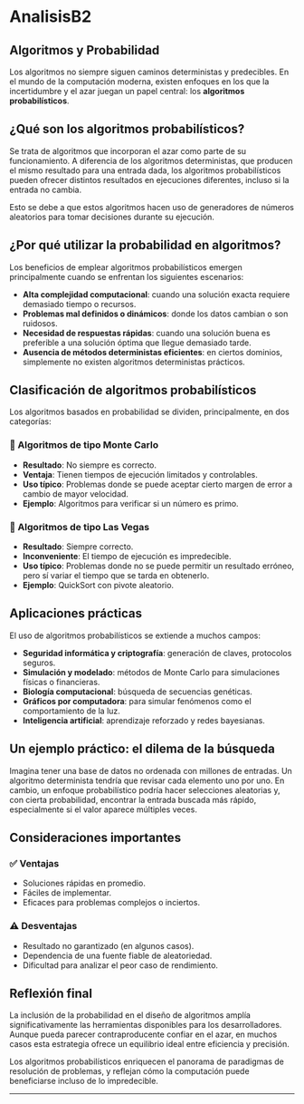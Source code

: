 # AnalisisB2
## Algoritmos y Probabilidad

Los algoritmos no siempre siguen caminos deterministas y predecibles. En el mundo de la computación moderna, existen enfoques en los que la incertidumbre y el azar juegan un papel central: los **algoritmos probabilísticos**.

## ¿Qué son los algoritmos probabilísticos?

Se trata de algoritmos que incorporan el azar como parte de su funcionamiento. A diferencia de los algoritmos deterministas, que producen el mismo resultado para una entrada dada, los algoritmos probabilísticos pueden ofrecer distintos resultados en ejecuciones diferentes, incluso si la entrada no cambia.

Esto se debe a que estos algoritmos hacen uso de generadores de números aleatorios para tomar decisiones durante su ejecución.

## ¿Por qué utilizar la probabilidad en algoritmos?

Los beneficios de emplear algoritmos probabilísticos emergen principalmente cuando se enfrentan los siguientes escenarios:

- **Alta complejidad computacional**: cuando una solución exacta requiere demasiado tiempo o recursos.
- **Problemas mal definidos o dinámicos**: donde los datos cambian o son ruidosos.
- **Necesidad de respuestas rápidas**: cuando una solución buena es preferible a una solución óptima que llegue demasiado tarde.
- **Ausencia de métodos deterministas eficientes**: en ciertos dominios, simplemente no existen algoritmos deterministas prácticos.

## Clasificación de algoritmos probabilísticos

Los algoritmos basados en probabilidad se dividen, principalmente, en dos categorías:

### 🔹 Algoritmos de tipo Monte Carlo

- **Resultado**: No siempre es correcto.
- **Ventaja**: Tienen tiempos de ejecución limitados y controlables.
- **Uso típico**: Problemas donde se puede aceptar cierto margen de error a cambio de mayor velocidad.
- **Ejemplo**: Algoritmos para verificar si un número es primo.

### 🔹 Algoritmos de tipo Las Vegas

- **Resultado**: Siempre correcto.
- **Inconveniente**: El tiempo de ejecución es impredecible.
- **Uso típico**: Problemas donde no se puede permitir un resultado erróneo, pero sí variar el tiempo que se tarda en obtenerlo.
- **Ejemplo**: QuickSort con pivote aleatorio.

## Aplicaciones prácticas

El uso de algoritmos probabilísticos se extiende a muchos campos:

- **Seguridad informática y criptografía**: generación de claves, protocolos seguros.
- **Simulación y modelado**: métodos de Monte Carlo para simulaciones físicas o financieras.
- **Biología computacional**: búsqueda de secuencias genéticas.
- **Gráficos por computadora**: para simular fenómenos como el comportamiento de la luz.
- **Inteligencia artificial**: aprendizaje reforzado y redes bayesianas.

## Un ejemplo práctico: el dilema de la búsqueda

Imagina tener una base de datos no ordenada con millones de entradas. Un algoritmo determinista tendría que revisar cada elemento uno por uno. En cambio, un enfoque probabilístico podría hacer selecciones aleatorias y, con cierta probabilidad, encontrar la entrada buscada más rápido, especialmente si el valor aparece múltiples veces.

## Consideraciones importantes

### ✅ Ventajas

- Soluciones rápidas en promedio.
- Fáciles de implementar.
- Eficaces para problemas complejos o inciertos.

### ⚠️ Desventajas

- Resultado no garantizado (en algunos casos).
- Dependencia de una fuente fiable de aleatoriedad.
- Dificultad para analizar el peor caso de rendimiento.

## Reflexión final

La inclusión de la probabilidad en el diseño de algoritmos amplía significativamente las herramientas disponibles para los desarrolladores. Aunque pueda parecer contraproducente confiar en el azar, en muchos casos esta estrategia ofrece un equilibrio ideal entre eficiencia y precisión.

Los algoritmos probabilísticos enriquecen el panorama de paradigmas de resolución de problemas, y reflejan cómo la computación puede beneficiarse incluso de lo impredecible.

---
